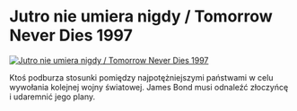 Jutro nie umiera nigdy / Tomorrow Never Dies 1997 
=============
[![Jutro nie umiera nigdy / Tomorrow Never Dies 1997 ](http://vidos.pl/images/player.gif)](http://vidos.pl/jutro-nie-umiera-nigdy-tomorrow-never-dies-1997)

 Ktoś podburza stosunki pomiędzy najpotężniejszymi państwami w celu wywołania kolejnej wojny światowej. James Bond musi odnaleźć złoczyńcę i udaremnić jego plany.
